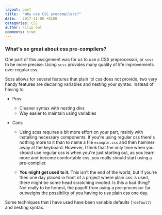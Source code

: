 ```yaml
---
layout: post
title:  "Why use CSS precompilers?"
date:   2017-11-08 +0100
categories: CSS
author: Filip Gal
comments: true
---
```


### What's so great about css pre-compilers? <!--more--> 

One part of this assignment was for us to use a CSS preprocessor, or `scss` to be more precise. Using `scss` provides many quality of life improvements over regular css.

Scss allows for several features that plain 'ol css does not provide, two very handy features are declaring variables and nesting your syntax. Instead of having to 

* Pros
    * Cleaner syntax with nesting divs
    * Way easier to maintain using variables

* Cons

    * Using scss requires a bit more effort on your part, mainly with installing necessary components. If you're using regular css there's nothing more to it than to name a file `example.css` and then hammer away at the keyboard. However, I think that the only time when you should use regular css is when you're just starting out, as you learn more and become comfortable css, you really should start using a pre-compiler. 

    * **You might get used to it**. This isn't the end of the world, but if you're then one day placed in front of a project where plain css is used, there might be some head scratching involed. Is this a bad thing? Not really to be honest, the payoff from using a pre-processor far outweighs the possibility of you having to use plain css one day.

Some techniques that I have used have been variable defaults (`!default`) and nesting syntax.